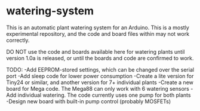 # watering-system
This is an automatic plant watering system for an Arduino. This is a mostly experimental repository, and the code and board files within may not work correctly.

DO NOT use the code and boards available here for watering plants until version 1.0a is released, or until the boards and code are confirmed to work.



TODO:
  -Add EEPROM-stored settings, which can be changed over the serial port
  -Add sleep code for lower power consumption
  -Create a lite version for Tiny24 or similar, and another version for 7+ individual plants
  -Create a new board for Mega code. The Mega88 can only work with 6 watering sensors
  -Add individual watering. The code currently uses one pump for both plants
  -Design new board with built-in pump control (probably MOSFETs)
